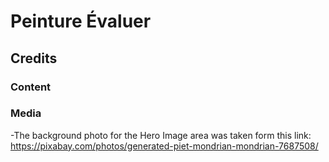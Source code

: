# Peinture Évaluer

## Credits

### Content

### Media

-The background photo for the Hero Image area was taken form this link: https://pixabay.com/photos/generated-piet-mondrian-mondrian-7687508/